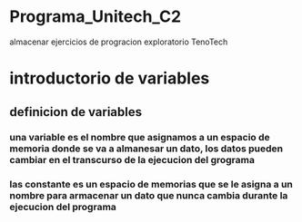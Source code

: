 # Programa_Unitech_C2
almacenar ejercicios de progracion exploratorio TenoTech
# introductorio de variables
## definicion de variables
### una variable es el nombre que asignamos a un espacio de memoria donde se va a almanesar un dato, los datos pueden cambiar en el transcurso de la ejecucion del grograma
### las constante es un espacio de memorias que se le asigna a un nombre para armacenar un dato que nunca cambia durante la ejecucion del programa
